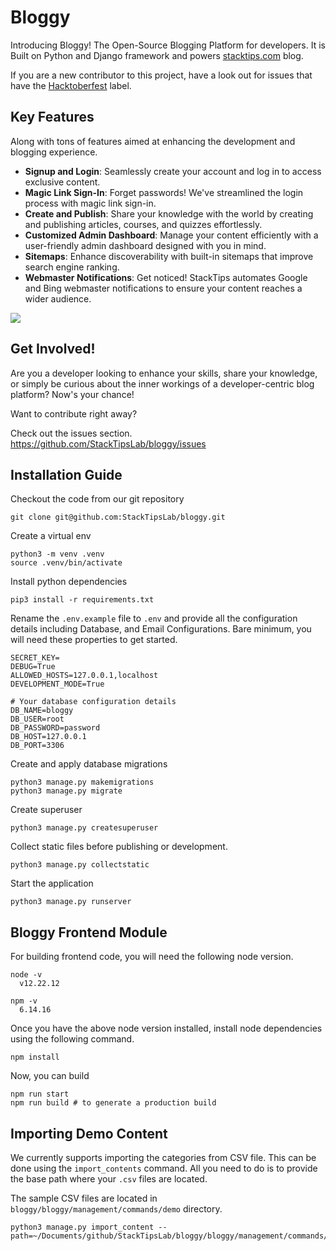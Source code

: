 # Bloggy

Introducing Bloggy! The Open-Source Blogging Platform for developers. It is Built on Python and Django framework and powers [stacktips.com](https://stacktips.com) blog.

If you are a new contributor to this project, have a look out for issues that have the [Hacktoberfest](https://github.com/StackTipsLab/Bloggy/issues?q=is%3Aissue+is%3Aopen+label%3Ahacktoberfest) label.

## Key Features
Along with tons of features aimed at enhancing the development and blogging experience. 
* **Signup and Login**: Seamlessly create your account and log in to access exclusive content.
* **Magic Link Sign-In**: Forget passwords! We've streamlined the login process with magic link sign-in.
* **Create and Publish**: Share your knowledge with the world by creating and publishing articles, courses, and quizzes effortlessly.
* **Customized Admin Dashboard**: Manage your content efficiently with a user-friendly admin dashboard designed with you in mind.
* **Sitemaps**: Enhance discoverability with built-in sitemaps that improve search engine ranking.
* **Webmaster Notifications**: Get noticed! StackTips automates Google and Bing webmaster notifications to ensure your content reaches a wider audience.

![](https://res.cloudinary.com/practicaldev/image/fetch/s--ahvrJ22X--/c_imagga_scale,f_auto,fl_progressive,h_420,q_auto,w_1000/https://dev-to-uploads.s3.amazonaws.com/uploads/articles/djjung54zz5kanrsk9v2.jpeg)

## Get Involved!
Are you a developer looking to enhance your skills, share your knowledge, or simply be curious about the inner workings of a developer-centric blog platform? Now's your chance! 

Want to contribute right away?

Check out the issues section. https://github.com/StackTipsLab/bloggy/issues

## Installation Guide
Checkout the code from our git repository

    git clone git@github.com:StackTipsLab/bloggy.git

Create a virtual env
   
```shell
python3 -m venv .venv
source .venv/bin/activate
```

Install python dependencies

```shell
pip3 install -r requirements.txt
```

Rename the `.env.example` file to `.env` and provide all the configuration details including Database, and Email Configurations. Bare minimum, you will need these properties to get started. 
```properties
SECRET_KEY=
DEBUG=True
ALLOWED_HOSTS=127.0.0.1,localhost
DEVELOPMENT_MODE=True

# Your database configuration details
DB_NAME=bloggy
DB_USER=root
DB_PASSWORD=password
DB_HOST=127.0.0.1
DB_PORT=3306
```

Create and apply database migrations

```shell
python3 manage.py makemigrations
python3 manage.py migrate
```

Create superuser

```shell
python3 manage.py createsuperuser
```


Collect static files before publishing or development.

```shell    
python3 manage.py collectstatic
```

Start the application

```shell
python3 manage.py runserver
```


## Bloggy Frontend Module

For building frontend code, you will need the following node version.

```shell
node -v
  v12.22.12
  
npm -v      
  6.14.16  
```

Once you have the above node version installed, install node dependencies using the following command.

```shell
npm install
```

Now, you can build 

```shell
npm run start
npm run build # to generate a production build
```

## Importing Demo Content

We currently supports importing the categories from CSV file. This can be done using the `import_contents` command. All you need to do is to provide the base path where your `.csv` files are located.

The sample CSV files are located in `bloggy/bloggy/management/commands/demo` directory.

```shell
python3 manage.py import_content --path=~/Documents/github/StackTipsLab/bloggy/bloggy/management/commands/demo_content
```

